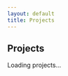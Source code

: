 ```yaml
---
layout: default
title: Projects
---
```


<h2 class="text-center">Projects</h2>
<div class="row mt-4" id="projects-container">
    Loading projects...
</div>

<script>
    fetch("https://api.github.com/users/Tyfcho/repos")
        .then(response => response.json())
        .then(repos => {
            let container = document.getElementById("projects-container");
            container.innerHTML = "";
            repos.forEach(repo => {
                container.innerHTML += `
                    <div class="col-md-4 mt-3">
                        <div class="card bg-dark border-light shadow-sm">
                            <div class="card-body">
                                <h5 class="card-title">${repo.name}</h5>
                                <p class="card-text">${repo.description || 'No description'}</p>
                                <a href="${repo.html_url}" target="_blank" class="btn btn-outline-light">View Repo</a>
                            </div>
                        </div>
                    </div>`;
            });
        })
        .catch(error => console.error("Error fetching GitHub projects:", error));
</script>
